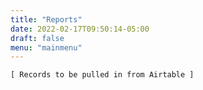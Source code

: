 ```yaml
---
title: "Reports"
date: 2022-02-17T09:50:14-05:00
draft: false
menu: "mainmenu"
---
```


```
[ Records to be pulled in from Airtable ]
```
